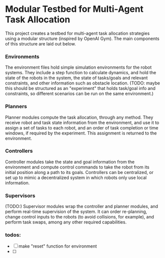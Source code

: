 # Modular Testbed for Multi-Agent Task Allocation

This project creates a testbed for multi-agent task allocation strategies using a modular structure (inspired by OpenAI Gym). The main components of this structure are laid out below.

### Environments
The environment files hold simple simulation environments for the robot systems. They include a step function to calculate dynamics, and hold the state of the robots in the system, the state of tasks/goals and relevant constraints, and other information such as obstacle location. (TODO: maybe this should be structured as an "experiment" that holds task/goal info and constraints, so different scenarios can be run on the same environment.)

### Planners
Planner modules compute the task allocation, through any method. They receive robot and task state information from the environment, and use it to assign a set of tasks to each robot, and an order of task completion or time windows, if required by the experiment. This assignment is returned to the environment.

### Controllers
Controller modules take the state and goal information from the environment and compute control commands to take the robot from its initial position along a path to its goals. Controllers can be centralized, or set up to mimic a decentralized system in which robots only use local information.

### Supervisors
(TODO:) Supervisor modules wrap the controller and planner modules, and perform real-time supervision of the system. It can order re-planning, change control inputs to the robots (to avoid collisions, for example), and perform task swaps, among any other required capabilities.


### todos:
* [ ] make "reset" function for environment
* [ ] 